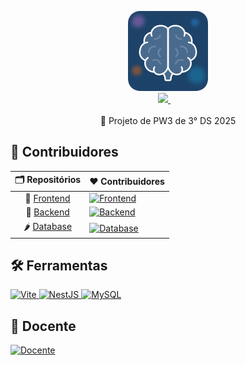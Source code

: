 <p align="center">
  <picture>
    <source
      width="128px"
      media="(prefers-color-scheme: dark)"
      srcset="https://raw.githubusercontent.com/Genio-Quiz/.github/main/profile/assets/sabicao-logo/sabicao-logo.png"
    />
    <img 
      width="128px"
      src="https://raw.githubusercontent.com/Genio-Quiz/.github/main/profile/assets/sabicao-logo/sabicao-logo.png"
       style="border-radius: 15%;"
    />
  </picture>
  <br>
   <a href="https://github.com/Genio-Quiz">
       <picture>
           <source height="24px" media="(prefers-color-scheme: dark)" srcset="https://i.ibb.co/dMMmCrW/Git-Hub-Mark.png" />
           <img height="24px" src="https://i.ibb.co/9wV3HGF/Git-Hub-Mark-Light.png" />
       </picture>
   </a>&nbsp;&nbsp;&nbsp;
   </a>
   <br>
   <br>
   💛 Projeto de PW3 de 3° DS 2025
</p>

## 🧠 Contribuidores

[Frontend]: https://contrib.rocks/image?repo=Genio-Quiz/Frontend&max=12
[Backend]: https://contrib.rocks/image?repo=Genio-Quiz/Backend&max=12
[Database]: https://contrib.rocks/image?repo=Genio-Quiz/Database&max=12

|                                  🗂️ Repositórios                                   | ❤ Contribuidores                                                                                    |
| :---------------------------------------------------------------------------: | :------------------------------------------------------------------------------------------------ |
| 🍍 [Frontend](https://github.com/revanced/revanced-manager)           | [![Frontend]](https://github.com/revanced/revanced-manager/graphs/contributors)           |
| 🍇 [Backend](https://github.com/revanced/revanced-cli)                   | [![Backend]](https://github.com/revanced/revanced-cli/graphs/contributors)                   |
| 🌶️ [Database](https://github.com/revanced/revanced-patches)           | [![Database]](https://github.com/revanced/revanced-patches/graphs/contributors)           |

## 🛠️ Ferramentas

  <a href="https://vitejs.dev/" target="_blank">
    <img
      height="32px"
      alt="Vite"
      src="https://img.shields.io/badge/Vite-646CFF?style=for-the-badge&logo=vite&logoColor=white"
    />
  </a>
  <a href="https://nestjs.com/" target="_blank">
    <img
      height="32px"
      alt="NestJS"
      src="https://img.shields.io/badge/NestJS-E0234E?style=for-the-badge&logo=nestjs&logoColor=white"
    />
  </a>
  <a href="https://www.mysql.com/" target="_blank">
    <img
      height="32px"
      alt="MySQL"
      src="https://img.shields.io/badge/MySQL-4479A1?style=for-the-badge&logo=mysql&logoColor=white"
    />
  </a>

## 🗿 Docente

<a href="https://github.com/marcoscaldas">
  <img
    height="64px"
    alt="Docente"
    src="https://avatars.githubusercontent.com/u/61627828?v=4"
  />
</a>
